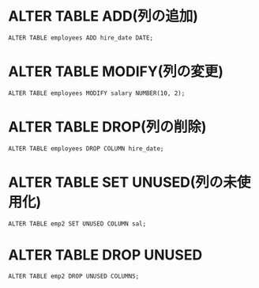 # ALTER TABLE ADD(列の追加)
`ALTER TABLE employees ADD hire_date DATE;`
# ALTER TABLE MODIFY(列の変更)
`ALTER TABLE employees MODIFY salary NUMBER(10, 2);`
# ALTER TABLE DROP(列の削除)
`ALTER TABLE employees DROP COLUMN hire_date;`
# ALTER TABLE SET UNUSED(列の未使用化)
`ALTER TABLE emp2 SET UNUSED COLUMN sal;`
# ALTER TABLE DROP UNUSED
`ALTER TABLE emp2 DROP UNUSED COLUMNS;`